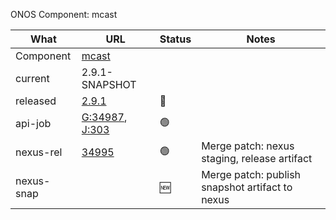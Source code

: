 ONOS Component: mcast

| What | URL | Status | Notes |
| ---- | --- | ------ | ----- |
| Component  | [mcast](https://gerrit.opencord.org/plugins/gitiles/mcast) | | |
| current    | 2.9.1-SNAPSHOT | | |    
| released   | [2.9.1](https://mvnrepository.com/artifact/org.opencord/mcast) | :hammer: | |
| api-job    | [G:34987](https://gerrit.opencord.org/c/mcast/+/34987), [J:303](https://jenkins.opencord.org/job/onos-app-release/303/console) | :green_circle: | |
| nexus-rel  | [34995](https://gerrit.opencord.org/c/mcast/+/34995) | :green_circle: | Merge patch: nexus staging, release artifact |
| nexus-snap |  | :new: | Merge patch: publish snapshot artifact to nexus |
